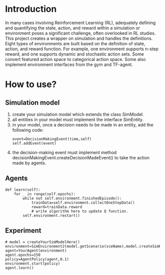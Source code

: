 # Introduction
In many cases involving Reinforcement Learning (RL), adequately defining and quantifying the state, action, and reward within a simulation or environment poses a significant challenge, often overlooked in RL studies. This project creates a wrapper on simulation and handles the definitions. Eight types of environments are built based on the definition of state, action, and reward function. For example, one environment supports n-step reward, and one supports dynamic and stochastic action sets. Some convert featured action space to categorical action space. Some also implement environment interfaces from the gym and TF-agent. 
# How to use?
## Simulation model
1) create your simulation model which extends the class SimModel.
2) all entities in your model must implement the interface SimEntity.
3) in your model, once a decision needs to be made in an entity, add the following code:
   ```
   event=DecisionMakingEvent(time,self)
   self.addEvent(event)
   ```
4) the decision-making event must implement method decisionMakingEvent.createDecisionMadeEvent() to take the action made by agents.
## Agents
```
def learn(self):
    for _ in range(self.epochs):
        while not self.environment.finishedEpisode():
            trainData=self.environment.collectOneStepData()
            reward=trainData.reward
            # write algorithm here to update Q function.
        self.environment.restart()
```
## Experiment
```
# model = createYourSimModelHere()
environment=SimEnvironment2(model.getScenario(sceName),model.createSimResultContainerFn,model.createRewardCalculatorFn)
agent=YourAgent(environment)
agent.epochs=150
policy=AgentPolicy(agent,0.1)
environment.start(policy)
agent.learn()
```
